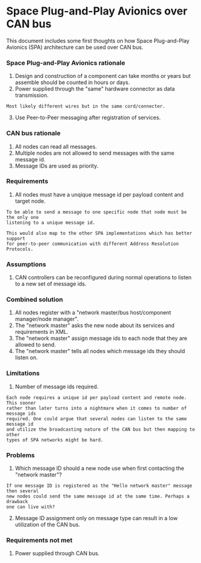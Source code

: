 Space Plug-and-Play Avionics over CAN bus
=========================================
This document includes some first thoughts on how Space Plug-and-Play Avionics
(SPA) architecture can be used over CAN bus.

### Space Plug-and-Play Avionics rationale
1. Design and construction of a component can take months or years but assemble
should be counted in hours or days.
2. Power supplied through the "same" hardware connector as data transmission.

```
Most likely different wires but in the same cord/connecter.
```

3. Use Peer-to-Peer messaging after registration of services.

### CAN bus rationale
1. All nodes can read all messages.
2. Multiple nodes are not allowed to send messages with the same message id.
3. Message IDs are used as priority.

### Requirements
1. All nodes must have a unqique message id per payload content and target node.

```
To be able to send a message to one specific node that node must be the only one
listening to a unique message id.

This would also map to the other SPA implementations which has better support
for peer-to-peer communication with different Address Resolution Protocols.
```

### Assumptions
1. CAN controllers can be reconfigured during normal operations to listen to a
new set of message ids.

### Combined solution
1. All nodes register with a "network master/bus host/component manager/node manager".
2. The "network master" asks the new node about its services and requirements in XML.
3. The "network master" assign message ids to each node that they are allowed to send.
4. The "network master" tells all nodes which message ids they should listen on.

### Limitations
1. Number of message ids required.

```
Each node requires a unique id per payload content and remote node. This sooner
rather than later turns into a nightmare when it comes to number of message ids
required. One could argue that several nodes can listen to the same message id
and utilize the broadcasting nature of the CAN bus but then mapping to other
types of SPA networks might be hard.
```

### Problems
1. Which message ID should a new node use when first contacting the "network master"?

```
If one message ID is registered as the "Hello network master" message then several
new nodes could send the same message id at the same time. Perhaps a drawback
one can live with?
```

2. Message ID assignment only on message type can result in a low utilization of
the CAN bus.

### Requirements not met
1. Power supplied through CAN bus.
